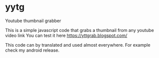 # yytg
Youtube thumbnail grabber

This is a simple javascript code that grabs a thumbnail from any youtube video link
You can test it here https://yttgrab.blogspot.com/

This code can by translated and used almost everywhere.
For example check my android release.
